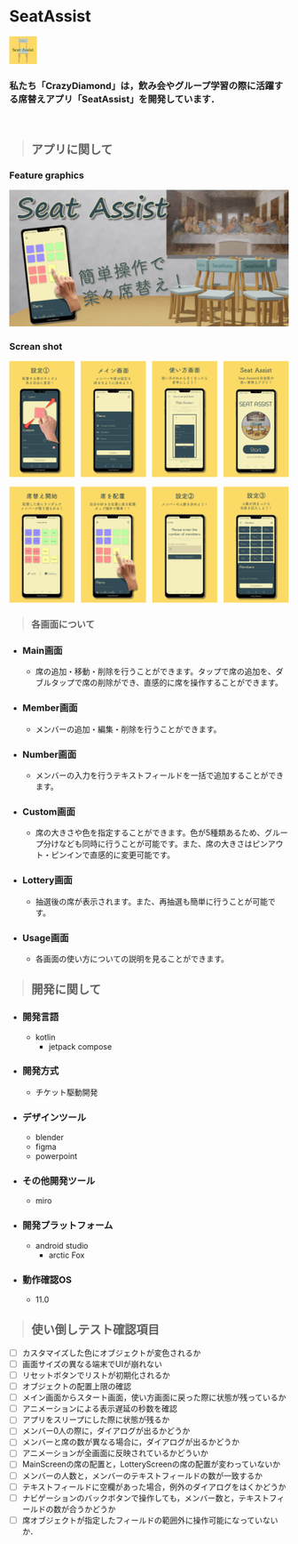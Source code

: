 # SeatAssist

<img src="ReadmeImg/icon.png" width=50>

<h3>
  私たち「CrazyDiamond」は，飲み会やグループ学習の際に活躍する席替えアプリ「SeatAssist」を開発しています．
</h3>
<br>

> ## アプリに関して

### Feature graphics
<img src="ReadmeImg/FeatureGraphic.png" width=full>

### Screan shot
<img src="ReadmeImg/1-4.png" width=full><br>

<img src="ReadmeImg/5-8.png" width=full>

> ### 各画面について
- ### **Main画面**
  - 席の追加・移動・削除を行うことができます。タップで席の追加を、ダブルタップで席の削除ができ、直感的に席を操作することができます。

- ### **Member画面**
  - メンバーの追加・編集・削除を行うことができます。

- ### **Number画面**
  - メンバーの入力を行うテキストフィールドを一括で追加することができます。

- ### **Custom画面**
  - 席の大きさや色を指定することができます。色が5種類あるため、グループ分けなども同時に行うことが可能です。また、席の大きさはピンアウト・ピンインで直感的に変更可能です。

- ### **Lottery画面**
  - 抽選後の席が表示されます。また、再抽選も簡単に行うことが可能です。

- ### **Usage画面**
  - 各画面の使い方についての説明を見ることができます。

> ## 開発に関して

- ### 開発言語
  - kotlin
    - jetpack compose
- ### 開発方式
  - チケット駆動開発
- ### デザインツール
  - blender
  - figma
  - powerpoint
- ### その他開発ツール
  - miro
- ### 開発プラットフォーム
  - android studio
    - arctic Fox
- ### 動作確認OS
  - 11.0

> ## 使い倒しテスト確認項目

- [ ] カスタマイズした色にオブジェクトが変色されるか
- [ ] 画面サイズの異なる端末でUIが崩れない
- [ ] リセットボタンでリストが初期化されるか
- [ ] オブジェクトの配置上限の確認
- [ ] メイン画面からスタート画面，使い方画面に戻った際に状態が残っているか
- [ ] アニメーションによる表示遅延の秒数を確認
- [ ] アプリをスリープにした際に状態が残るか
- [ ] メンバー0人の際に，ダイアログが出るかどうか
- [ ] メンバーと席の数が異なる場合に，ダイアログが出るかどうか
- [ ] アニメーションが全画面に反映されているかどういか
- [ ] MainScreenの席の配置と，LotteryScreenの席の配置が変わっていないか
- [ ] メンバーの人数と，メンバーのテキストフィールドの数が一致するか
- [ ] テキストフィールドに空欄があった場合，例外のダイアログをはくかどうか
- [ ] ナビゲーションのバックボタンで操作しても，メンバー数と，テキストフィールドの数が合うかどうか
- [ ] 席オブジェクトが指定したフィールドの範囲外に操作可能になっていないか．
